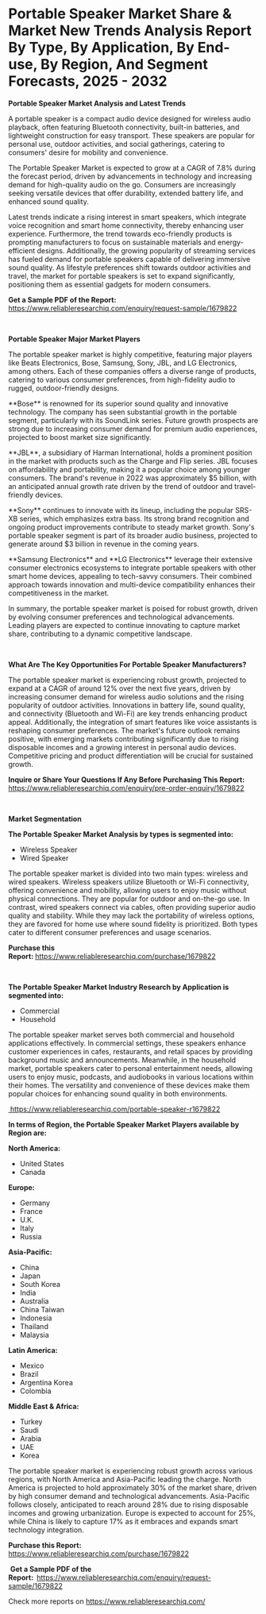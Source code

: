 <p><h1>Portable Speaker Market Share & Market New Trends Analysis Report By Type, By Application, By End-use, By Region, And Segment Forecasts, 2025 - 2032</h1></p><p><strong>Portable Speaker Market Analysis and Latest Trends</strong></p>
<p><p>A portable speaker is a compact audio device designed for wireless audio playback, often featuring Bluetooth connectivity, built-in batteries, and lightweight construction for easy transport. These speakers are popular for personal use, outdoor activities, and social gatherings, catering to consumers' desire for mobility and convenience.</p><p>The Portable Speaker Market is expected to grow at a CAGR of 7.8% during the forecast period, driven by advancements in technology and increasing demand for high-quality audio on the go. Consumers are increasingly seeking versatile devices that offer durability, extended battery life, and enhanced sound quality. </p><p>Latest trends indicate a rising interest in smart speakers, which integrate voice recognition and smart home connectivity, thereby enhancing user experience. Furthermore, the trend towards eco-friendly products is prompting manufacturers to focus on sustainable materials and energy-efficient designs. Additionally, the growing popularity of streaming services has fueled demand for portable speakers capable of delivering immersive sound quality. As lifestyle preferences shift towards outdoor activities and travel, the market for portable speakers is set to expand significantly, positioning them as essential gadgets for modern consumers.</p></p>
<p><strong>Get a Sample PDF of the Report:&nbsp;</strong> <a href="https://www.reliableresearchiq.com/enquiry/request-sample/1679822?utm_campaign=2633&utm_medium=2&utm_source=Github&utm_content=ia&utm_term=25032025&utm_id=portable-speaker">https://www.reliableresearchiq.com/enquiry/request-sample/1679822</a></p>
<p>&nbsp;</p>
<p><strong>Portable Speaker Major Market Players</strong></p>
<p><p>The portable speaker market is highly competitive, featuring major players like Beats Electronics, Bose, Samsung, Sony, JBL, and LG Electronics, among others. Each of these companies offers a diverse range of products, catering to various consumer preferences, from high-fidelity audio to rugged, outdoor-friendly designs.</p><p>**Bose** is renowned for its superior sound quality and innovative technology. The company has seen substantial growth in the portable segment, particularly with its SoundLink series. Future growth prospects are strong due to increasing consumer demand for premium audio experiences, projected to boost market size significantly.</p><p>**JBL**, a subsidiary of Harman International, holds a prominent position in the market with products such as the Charge and Flip series. JBL focuses on affordability and portability, making it a popular choice among younger consumers. The brand's revenue in 2022 was approximately $5 billion, with an anticipated annual growth rate driven by the trend of outdoor and travel-friendly devices.</p><p>**Sony** continues to innovate with its lineup, including the popular SRS-XB series, which emphasizes extra bass. Its strong brand recognition and ongoing product improvements contribute to steady market growth. Sony's portable speaker segment is part of its broader audio business, projected to generate around $3 billion in revenue in the coming years.</p><p>**Samsung Electronics** and **LG Electronics** leverage their extensive consumer electronics ecosystems to integrate portable speakers with other smart home devices, appealing to tech-savvy consumers. Their combined approach towards innovation and multi-device compatibility enhances their competitiveness in the market.</p><p>In summary, the portable speaker market is poised for robust growth, driven by evolving consumer preferences and technological advancements. Leading players are expected to continue innovating to capture market share, contributing to a dynamic competitive landscape.</p></p>
<p>&nbsp;</p>
<p><strong>What Are The Key Opportunities For Portable Speaker Manufacturers?</strong></p>
<p><p>The portable speaker market is experiencing robust growth, projected to expand at a CAGR of around 12% over the next five years, driven by increasing consumer demand for wireless audio solutions and the rising popularity of outdoor activities. Innovations in battery life, sound quality, and connectivity (Bluetooth and Wi-Fi) are key trends enhancing product appeal. Additionally, the integration of smart features like voice assistants is reshaping consumer preferences. The market's future outlook remains positive, with emerging markets contributing significantly due to rising disposable incomes and a growing interest in personal audio devices. Competitive pricing and product differentiation will be crucial for sustained growth.</p></p>
<p><strong>Inquire or Share Your Questions If Any Before Purchasing This Report:</strong> <a href="https://www.reliableresearchiq.com/enquiry/pre-order-enquiry/1679822?utm_campaign=2633&utm_medium=2&utm_source=Github&utm_content=ia&utm_term=25032025&utm_id=portable-speaker">https://www.reliableresearchiq.com/enquiry/pre-order-enquiry/1679822</a></p>
<p>&nbsp;</p>
<p><strong>Market Segmentation</strong></p>
<p><strong>The Portable Speaker Market Analysis by types is segmented into:</strong></p>
<p><ul><li>Wireless Speaker</li><li>Wired Speaker</li></ul></p>
<p><p>The portable speaker market is divided into two main types: wireless and wired speakers. Wireless speakers utilize Bluetooth or Wi-Fi connectivity, offering convenience and mobility, allowing users to enjoy music without physical connections. They are popular for outdoor and on-the-go use. In contrast, wired speakers connect via cables, often providing superior audio quality and stability. While they may lack the portability of wireless options, they are favored for home use where sound fidelity is prioritized. Both types cater to different consumer preferences and usage scenarios.</p></p>
<p><strong>Purchase this Report:&nbsp;</strong><a href="https://www.reliableresearchiq.com/purchase/1679822?utm_campaign=2633&utm_medium=2&utm_source=Github&utm_content=ia&utm_term=25032025&utm_id=portable-speaker">https://www.reliableresearchiq.com/purchase/1679822</a></p>
<p>&nbsp;</p>
<p><strong>The Portable Speaker Market Industry Research by Application is segmented into:</strong></p>
<p><ul><li>Commercial</li><li>Household</li></ul></p>
<p><p>The portable speaker market serves both commercial and household applications effectively. In commercial settings, these speakers enhance customer experiences in cafes, restaurants, and retail spaces by providing background music and announcements. Meanwhile, in the household market, portable speakers cater to personal entertainment needs, allowing users to enjoy music, podcasts, and audiobooks in various locations within their homes. The versatility and convenience of these devices make them popular choices for enhancing sound quality in both environments.</p></p>
<p><a href="https://www.reliableresearchiq.com/portable-speaker-r1679822?utm_campaign=2633&utm_medium=2&utm_source=Github&utm_content=ia&utm_term=25032025&utm_id=portable-speaker">&nbsp;https://www.reliableresearchiq.com/portable-speaker-r1679822</a></p>
<p><strong>In terms of Region, the Portable Speaker Market Players available by Region are:</strong></p>
<p>
    <p> <strong> North America: </strong>
        <ul>
            <li>United States</li>
            <li>Canada</li>
        </ul>
        </p> 
    <p> <strong> Europe: </strong>
        <ul>
            <li>Germany</li>
            <li>France</li>
            <li>U.K.</li>
            <li>Italy</li>
            <li>Russia</li>
        </ul>
        </p> 
    <p> <strong> Asia-Pacific: </strong>
        <ul>
            <li>China</li>
            <li>Japan</li>
            <li>South Korea</li>
            <li>India</li>
            <li>Australia</li>
            <li>China Taiwan</li>
            <li>Indonesia</li>
            <li>Thailand</li>
            <li>Malaysia</li>
        </ul>
        </p> 
    <p> <strong> Latin America: </strong>
        <ul>
            <li>Mexico</li>
            <li>Brazil</li>
            <li>Argentina Korea</li>
            <li>Colombia</li>
        </ul>
        </p> 
    <p> <strong> Middle East & Africa: </strong>
        <ul>
            <li>Turkey</li>
            <li>Saudi</li>
            <li>Arabia</li>
            <li>UAE</li>
            <li>Korea</li>
        </ul>
    </p>
    </p>
<p><p>The portable speaker market is experiencing robust growth across various regions, with North America and Asia-Pacific leading the charge. North America is projected to hold approximately 30% of the market share, driven by high consumer demand and technological advancements. Asia-Pacific follows closely, anticipated to reach around 28% due to rising disposable incomes and growing urbanization. Europe is expected to account for 25%, while China is likely to capture 17% as it embraces and expands smart technology integration.</p></p>
<p><strong>Purchase this Report: </strong><a href="https://www.reliableresearchiq.com/purchase/1679822?utm_campaign=2633&utm_medium=2&utm_source=Github&utm_content=ia&utm_term=25032025&utm_id=portable-speaker">https://www.reliableresearchiq.com/purchase/1679822</a></p>
<p>&nbsp;<strong>Get a Sample PDF of the Report:&nbsp;&nbsp;</strong><a href="https://www.reliableresearchiq.com/enquiry/request-sample/1679822?utm_campaign=2633&utm_medium=2&utm_source=Github&utm_content=ia&utm_term=25032025&utm_id=portable-speaker">https://www.reliableresearchiq.com/enquiry/request-sample/1679822</a></p>
<p><strong></strong></p>
<p>Check more reports on <a href="https://www.reliableresearchiq.com/?utm_campaign=2633&utm_medium=2&utm_source=Github&utm_content=ia&utm_term=25032025&utm_id=portable-speaker">https://www.reliableresearchiq.com/</a></p>